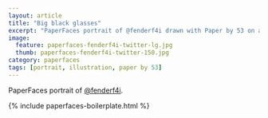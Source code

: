 ```yaml
---
layout: article
title: "Big black glasses"
excerpt: "PaperFaces portrait of @fenderf4i drawn with Paper by 53 on an iPad."
image: 
  feature: paperfaces-fenderf4i-twitter-lg.jpg
  thumb: paperfaces-fenderf4i-twitter-150.jpg
category: paperfaces
tags: [portrait, illustration, paper by 53]
---
```


PaperFaces portrait of [@fenderf4i](http://twitter.com/fenderf4i).

{% include paperfaces-boilerplate.html %}
